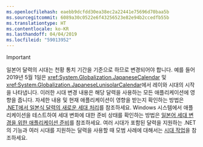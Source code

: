 ```yaml
---
ms.openlocfilehash: eaebb9dcfdd30ea38ec2a22441e75696d70baa5b
ms.sourcegitcommit: 6089a30c0522e6f43256523e82e94b2ccedfb55b
ms.translationtype: HT
ms.contentlocale: ko-KR
ms.lasthandoff: 04/04/2019
ms.locfileid: "59013952"
---
```


> [!IMPORTANT]
>  일본어 달력의 시대는 천황 통치 기간을 기준으로 하므로 변경되어야 합니다. 예를 들어 2019년 5월 1일은 <xref:System.Globalization.JapaneseCalendar> 및 <xref:System.Globalization.JapaneseLunisolarCalendar>에서 레이와 시대의 시작을 나타냅니다. 이러한 시대 변경 내용은 해당 달력을 사용하는 모든 애플리케이션에 영향을 줍니다. 자세한 내용 및 현재 애플리케이션이 영향을 받는지 확인하는 방법은 [.NET에서 일본식 달력의 새로운 세대 처리](https://devblogs.microsoft.com/dotnet/handling-a-new-era-in-the-japanese-calendar-in-net/)를 참조하세요. Windows 시스템에서 애플리케이션을 테스트하여 세대 변화에 대한 준비 상태를 확인하는 방법은 [일본어 세대 변경을 위한 애플리케이션 준비](/windows/uwp/design/globalizing/japanese-era-change)를 참조하세요. 여러 시대가 포함된 달력을 지원하는 .NET의 기능과 여러 시대를 지원하는 달력을 사용할 때 모범 사례에 대해서는 [시대 작업](~/docs/standard/datetime/working-with-calendars.md#working-with-eras)을 참조하세요.
